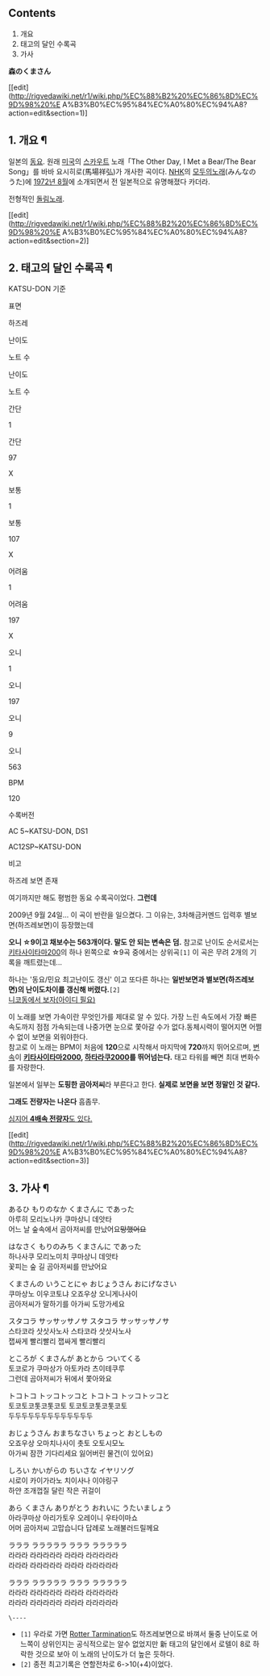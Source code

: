 ## Contents

    

1. 개요 
2. 태고의 달인 수록곡 
3. 가사 

**森のくまさん**

[[edit](http://rigvedawiki.net/r1/wiki.php/%EC%88%B2%20%EC%86%8D%EC%9D%98%20%E
A%B3%B0%EC%95%84%EC%A0%80%EC%94%A8?action=edit&section=1)]

## 1. 개요 ¶

일본의 [동요](%EB%8F%99%EC%9A%94.md). 원래 [미국](%EB%AF%B8%EA%B5%AD.md)의
[스카우트](%EC%8A%A4%EC%B9%B4%EC%9A%B0%ED%8A%B8.md) 노래「The Other Day, I Met a
Bear/The Bear Song」를 바바 요시히로(馬場祥弘)가 개사한 곡이다. [NHK](NHK.md)의 [모두의노래](%EB%AA%A8%EB%91%90%EC%9D%98%20%EB%85%B8%EB%9E%98.md)(みんなのうた)에 [1972년
8월](http://cgi2.nhk.or.jp/minna/search/index.cgi?id=MIN197208_04)에 소개되면서 전
일본적으로 유명해졌다 카더라.  
  
전형적인 [돌림노래](%EB%8F%8C%EB%A6%BC%EB%85%B8%EB%9E%98.md).

  

[[edit](http://rigvedawiki.net/r1/wiki.php/%EC%88%B2%20%EC%86%8D%EC%9D%98%20%E
A%B3%B0%EC%95%84%EC%A0%80%EC%94%A8?action=edit&section=2)]

## 2. 태고의 달인 수록곡 ¶

KATSU-DON 기준

표면

하즈레

난이도

노트 수

난이도

노트 수

간단

1

간단

97

X

보통

1

보통

107

X

어려움

1

어려움

197

X

오니

1

오니

197

오니

9

오니

563

BPM

120

수록버전

AC 5~KATSU-DON, DS1

AC12SP~KATSU-DON

비고

하즈레 보면 존재

  
여기까지만 해도 평범한 동요 수록곡이었다. **그런데**

  

2009년 9월 24일... 이 곡이 반란을 일으켰다. 그 이유는, 3차해금커멘드 입력후 별보면(하즈레보면)이 등장했는데

  

  

**오니 ☆9이고 채보수는 563개이다. 말도 안 되는 변속은 덤.** 참고로 난이도 순서로서는 [키타사이타마200](%ED%82%A4%ED%83%80%EC%82%AC%EC%9D%B4%ED%83%80%EB%A7%88200.md)의 하나 왼쪽으로 ☆9곡 중에서는 상위곡`[1]` 이 곡은 무려 2개의 기록을 깨트렸는데...

  

하나는 '동요/민요 최고난이도 갱신' 이고 또다른 하나는 **일반보면과 별보면(하즈레보면)의 난이도차이를 갱신해 버렸다.**`[2]`  
[니코동에서 보자(아이디 필요)](http://www.nicovideo.jp/watch/1253793770)

  

이 노래를 보면 가속이란 무엇인가를 제대로 알 수 있다. 가장 느린 속도에서 가장 빠른 속도까지 점점 가속되는데 나중가면 눈으로 쫓아갈 수가
없다.동체시력이 떨어지면 어쩔 수 없이 보면을 외워야한다.  
참고로 이 노래는 BPM이 처음에 **120**으로 시작해서 마지막에 **720**까지 뛰어오르며,
[변속](%EB%B3%80%EC%86%8D.md)이 **[키타사이타마2000](%ED%82%A4%ED%83%80%EC%82%AC%EC%9D%B4%ED%83%80%EB%A7%882000.md),
[하타라쿠2000](%ED%95%98%ED%83%80%EB%9D%BC%EC%BF%A02000.md)를 뛰어넘는다.** 태고 타워를 빼면
최대 변화수를 자랑한다.

  

일본에서 일부는 **도핑한 곰아저씨**라 부른다고 한다. **실제로 보면을 보면 정말인 것 같다.**

  

  

**그래도 전량자는 나온다** 흠좀무.

  

[심지어 **4배속 전량자**도 있다.](http://www.youtube.com/watch?v=h4WZolPG_ew)

  

[[edit](http://rigvedawiki.net/r1/wiki.php/%EC%88%B2%20%EC%86%8D%EC%9D%98%20%E
A%B3%B0%EC%95%84%EC%A0%80%EC%94%A8?action=edit&section=3)]

## 3. 가사 ¶

あるひ もりのなか くまさんに であった  
아루히 모리노나카 쿠마상니 데앗타  
어느 날 숲속에서 곰아저씨를 만났어요<del>망했어요</del>

  

はなさく もりのみち くまさんに であった  
하나사쿠 모리노미치 쿠마상니 데앗타  
꽃피는 숲 길 곰아저씨를 만났어요

  

くまさんの いうことにゃ おじょうさん おにげなさい  
쿠마상노 이우코토냐 오죠우상 오니게나사이  
곰아저씨가 말하기를 아가씨 도망가세요

  

スタコラ サッサッサノサ スタコラ サッサッサノサ  
스타코라 삿삿사노사 스타코라 삿삿사노사  
잽싸게 빨리빨리 잽싸게 빨리빨리

  

ところが くまさんが あとから ついてくる  
토코로가 쿠마상가 아토카라 츠이테쿠루  
그런데 곰아저씨가 뒤에서 쫓아와요

  

トコトコ トッコトッコと トコトコ トッコトッコと  
토코토코톳코톳코토 토코토코톳코톳코토  
두두두두두두두두두두두두두

  

おじょうさん おまちなさい ちょっと おとしもの  
오죠우상 오마치나사이 촛토 오토시모노  
아가씨 잠깐 기다리세요 잃어버린 물건(이 있어요)

  

しろい かいがらの ちいさな イヤリソグ  
시로이 카이가라노 치이사나 이야링구  
하얀 조개껍질 달린 작은 귀걸이

  

あら くまさん ありがとう おれいに うたいましょう  
아라쿠마상 아리가토우 오레이니 우타이마쇼  
어머 곰아저씨 고맙습니다 답례로 노래불러드릴께요

  

ラララ ラララララ ラララ ラララララ  
라라라 라라라라라 라라라 라라라라라  
라라라 라라라라라 라라라 라라라라라

  

ラララ ラララララ ラララ ラララララ  
라라라 라라라라라 라라라 라라라라라  
라라라 라라라라라 라라라 라라라라라

  

`\----`

  * `[1]` 우라로 가면 [Rotter Tarmination](Rotter%20Tarmination.md)도 하즈레보면으로 바껴서 둘중 난이도로 어느쪽이 상위인지는 공식적으로는 알수 없었지만 新 태고의 달인에서 로텔이 8로 하락한 것으로 보아 이 노래의 난이도가 더 높은 듯하다.
  * `[2]` 종전 최고기록은 연할전차로 6->10(+4)이었다.

